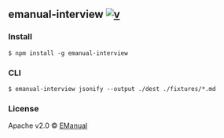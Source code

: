 ## emanual-interview [![v](https://img.shields.io/npm/v/emanual-interview.svg)](https://www.npmjs.com/package/emanual-interview)

### Install

```shll
$ npm install -g emanual-interview
```

### CLI

```shell
$ emanual-interview jsonify --output ./dest ./fixtures/*.md
```

### License 

Apache v2.0 © [EManual](https://github.com/EManual)
